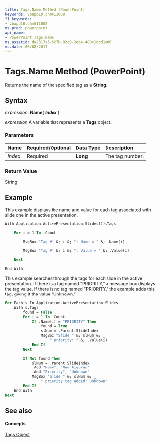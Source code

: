 ```yaml
---
title: Tags.Name Method (PowerPoint)
keywords: vbapp10.chm611008
f1_keywords:
- vbapp10.chm611008
ms.prod: powerpoint
api_name:
- PowerPoint.Tags.Name
ms.assetid: da2317a5-927b-82c9-2ebe-408c1dcd1e06
ms.date: 06/08/2017
---
```



# Tags.Name Method (PowerPoint)

Returns the name of the specified tag as a  **String**.


## Syntax

 _expression_. **Name**( **_Index_** )

 _expression_ A variable that represents a **Tags** object.


### Parameters



|**Name**|**Required/Optional**|**Data Type**|**Description**|
|:-----|:-----|:-----|:-----|
| _Index_|Required|**Long**|The tag number.|

### Return Value

String


## Example

This example displays the name and value for each tag associated with slide one in the active presentation.


```vb
With Application.ActivePresentation.Slides(1).Tags

    For i = 1 To .Count

        MsgBox "Tag #" &; i &; ": Name = " &; .Name(i)

        MsgBox "Tag #" &; i &; ": Value = " &; .Value(i)

    Next

End With
```

This example searches through the tags for each slide in the active presentation. If there is a tag named "PRIORITY," a message box displays the tag value. If there is no tag named "PRIORITY," the example adds this tag, giving it the value "Unknown."




```vb
For Each s In Application.ActivePresentation.Slides
    With s.Tags
        found = False
        For i = 1 To .Count
            If .Name(i) = "PRIORITY" Then
                found = True
                slNum = .Parent.SlideIndex
                MsgBox "Slide " &; slNum &; _
                    " priority: " &; .Value(i)
            End If
        Next

        If Not found Then
            slNum = .Parent.SlideIndex
            .Add "Name", "New Figures"
            .Add "Priority", "Unknown"
            MsgBox "Slide " &; slNum &; _
                " priority tag added: Unknown"
        End If
    End With
Next
```


## See also


#### Concepts


[Tags Object](PowerPoint.Tags.md)

